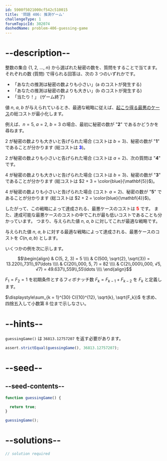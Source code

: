 ```yaml
---
id: 5900f5021000cf542c510015
title: '問題 406: 推測ゲーム'
challengeType: 1
forumTopicId: 302074
dashedName: problem-406-guessing-game
---
```


# --description--

整数の集合 {1, 2, ..., $n$} から選ばれた秘密の数を、質問をすることで当てます。 それぞれの数 (質問) で得られる回答は、次の 3 つのいずれかです。

- 「あなたの推測は秘密の数よりも小さい」(a のコストが発生する)
- 「あなたの推測は秘密の数よりも大きい」(b のコストが発生する)
- 「当たり！」 (ゲーム終了)

値 $n$, $a$, $b$ が与えられているとき、最適な戦略に従えば、<u>起こり得る最悪のケース</u>の総コストが最小化します。

例えば、$n = 5$, $a = 2$, $b = 3$ の場合、最初に秘密の数が "<strong>2</strong>" であるかどうかを尋ねます。

2 が秘密の数よりも大きいと告げられた場合 (コストは $b = 3$)、秘密の数が "<strong>1</strong>" であることが分かります (総コストは <strong><span style="color: blue;">3</span></strong>)。

2 が秘密の数よりも小さいと告げられた場合 (コストは $a = 2$)、次の質問は "<strong>4</strong>" です。

4 が秘密の数よりも大きいと告げられた場合 (コストは $b = 3$)、秘密の数が "<strong>3</strong>" であることが分かります (総コストは $2 + 3 = \color{blue}{\mathbf{5}}$)。

4 が秘密の数よりも小さいと告げられた場合 (コスト $a = 2$)、秘密の数が "<strong>5</strong>" であることが分かります (総コストは $2 + 2 = \color{blue}{\mathbf{4}}$)。

したがって、この戦略によって達成される、最悪ケースのコストは <strong><span style="color: red">5</span></strong> です。 また、達成可能な最悪ケースのコストの中でこれが最も低いコストであることも分かっています。 つまり、与えられた値 $n$, $a$, $b$ に対してこれが最適な戦略です。

与えられた値 $n$, $a$, $b$ に対する最適な戦略によって達成される、最悪ケースのコストを $C(n, a, b)$ とします。

いくつかの例を次に示します。

$$\begin{align}   & C(5, 2, 3) = 5 \\\\
  & C(500, \sqrt{2}, \sqrt{3}) = 13.220\\,731\\,97\ldots \\\\   & C(20\\,000, 5, 7) = 82 \\\\
  & C(2\\,000\\,000, √5, √7) = 49.637\\,559\\,55\ldots \\\\ \end{align}$$

$F_1 = F_2 = 1$ を初期条件とするフィボナッチ数 $F_k = F_{k - 1} + F_{k - 2}$ を $F_k$ と定義します。

$\displaystyle\sum_{k = 1}^{30} C({10}^{12}, \sqrt{k}, \sqrt{F_k})$ を求め、四捨五入して小数第 8 位まで示しなさい。

# --hints--

`guessingGame()` は `36813.12757207` を返す必要があります。

```js
assert.strictEqual(guessingGame(), 36813.12757207);
```

# --seed--

## --seed-contents--

```js
function guessingGame() {

  return true;
}

guessingGame();
```

# --solutions--

```js
// solution required
```
